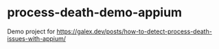 # process-death-demo-appium

Demo project for https://galex.dev/posts/how-to-detect-process-death-issues-with-appium/